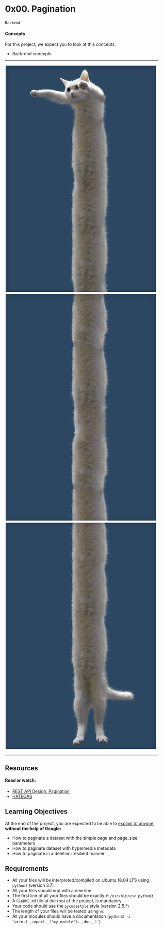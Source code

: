 # 0x00. Pagination

`Backend`

#### Concepts
For this project, we expect you to look at this concepts:
- Back-end concepts

---
![3646eb02de6527ca5d83.png](assets/3646eb02de6527ca5d83.png)
![746187b76bea1f46030e.png](assets/746187b76bea1f46030e.png)
![665ce871c2ecc66a8e71.png](assets/665ce871c2ecc66a8e71.png)

---

## Resources
#### Read or watch:

- [REST API Design: Pagination](https://www.moesif.com/blog/technical/api-design/REST-API-Design-Filtering-Sorting-and-Pagination/#pagination)
- [HATEOAS](https://en.wikipedia.org/wiki/HATEOAS)

## Learning Objectives
At the end of the project, you are expected to be able to [explain to anyone](https://fs.blog/feynman-learning-technique/), **without the help of Google:**
- How to paginate a dataset with the simple page and page_size parameters
- How to paginate dataset with hypermedia metadata
- How to paginate in a deletion-resilient manner

## Requirements
- All your files will be interpreted/compiled on Ubuntu 18.04 LTS using `python3` (version 3.7)
- All your files should end with a new line
- The first line of all your files should be exactly `#!/usr/bin/env python3`
- A `README.md` file at the root of the project, is mandatory
- Your code should use the `pycodestyle` style (version 2.5.\*)
- The length of your files will be tested using `wc`
- All your modules should have a documentation (`python3 -c 'print(__import__("my_module").__doc__)'`)
